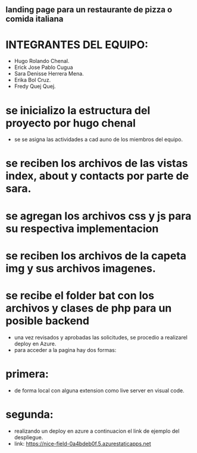 ##  landing page para un restaurante de pizza o comida italiana
# INTEGRANTES DEL EQUIPO:
- Hugo  Rolando Chenal.
- Erick Jose Pablo Cugua
- Sara Denisse Herrera Mena.
- Erika Bol Cruz.
- Fredy Quej Quej.

# se inicializo  la estructura del proyecto  por hugo chenal
- se  se asigna las actividades a cad auno de los miembros del equipo.

# se reciben los archivos de las vistas index, about y contacts por parte de sara.

# se agregan los archivos css  y  js para  su respectiva implementacion

# se reciben los archivos de la capeta img y sus archivos imagenes.

# se recibe el folder bat con los archivos y clases de php para un posible backend

-  una vez revisados y aprobadas las solicitudes, se  procedio a realizarel deploy en Azure.
- para acceder a la pagina hay dos formas:

# primera:
- de forma local con alguna extension como live server en visual code.
# segunda:
- realizando un deploy  en azure a continuacion el link de ejemplo del despliegue.
- link: https://nice-field-0a4bdeb0f.5.azurestaticapps.net


